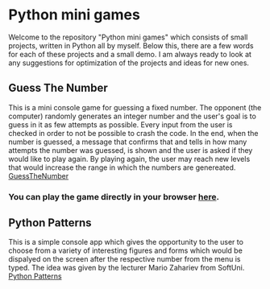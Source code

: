 # Python mini games
Welcome to the repository "Python mini games" which consists of small projects, written in Python all by myself. Below this, there are a few words for each of these projects and a small demo. I am always ready to look at any suggestions for optimization of the projects and ideas for new ones. 

## Guess The Number
This is a mini console game for guessing a fixed number. The opponent (the computer) randomly generates an integer number and the user's goal is to guess in it as few attempts as possible. Every input from the user is checked in order to not be possible to crash the code. In the end, when the number is guessed, a message that confirms that and tells in how many attempts the number was guessed, is shown and the user is asked if they would like to play again. By playing again, the user may reach new levels that would increase the range in which the numbers are genereated. 
[GuessTheNumber](guess-the-number-game/main.py)
### You can play the game directly in your browser [here](https://replit.com/@igkrastev/Guess-The-Number?popupId=a7e1b29d-f854-414b-aa52-9ede0965faa9).

## Python Patterns
This is a simple console app which gives the opportunity to the user to choose from a variety of interesting figures and forms which would be dispalyed on the screen after the respective number from the menu is typed. The idea was given by the lecturer Mario Zahariev from SoftUni. 
[Python Patterns](python-patterns/pattern_project.py)
